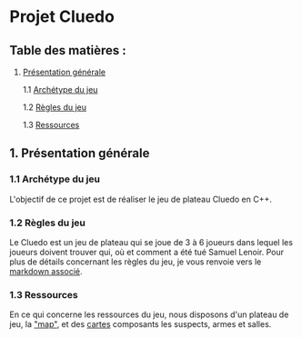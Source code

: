 # Projet Cluedo

## Table des matières :
1. [Présentation générale](##présentation-générale)

    1.1 [Archétype du jeu](###archétype-du-jeu)

    1.2 [Règles du jeu](###règles-du-jeu)

    1.3 [Ressources](###ressources)


## 1. Présentation générale

### 1.1 Archétype du jeu
L'objectif de ce projet est de réaliser le jeu de plateau Cluedo en C++. 

### 1.2 Règles du jeu
Le Cluedo est un jeu de plateau qui se joue de 3 à 6 joueurs dans lequel les joueurs doivent trouver qui, où et comment a été tué Samuel Lenoir. Pour plus de détails concernant les règles du jeu, je vous renvoie vers le [markdown associé](../Rules.md).

### 1.3 Ressources
En ce qui concerne les ressources du jeu, nous disposons d'un plateau de jeu, la ["map"](../ressources/maison_map.png), et des [cartes](../ressources/allcards/ensemble_cartes.png) composants les suspects, armes et salles.